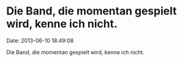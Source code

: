 Die Band, die momentan gespielt wird, kenne ich nicht.
======================================================

Date: 2013-06-10 18:49:08

Die Band, die momentan gespielt wird, kenne ich nicht.
